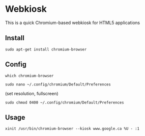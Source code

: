 Webkiosk
========
This is a quick Chromium-based webkiosk for HTML5 applications

Install
-------
`sudo apt-get install chromium-browser`

Config
------
`which chromium-browser`

`sudo nano ~/.config/chromium/Default/Preferences`

(set resolution, fullscreen)

`sudo chmod 0400 ~/.config/chromium/Default/Preferences`


Usage
-----
`xinit /usr/bin/chromium-browser --kiosk www.google.ca %U - :1`
